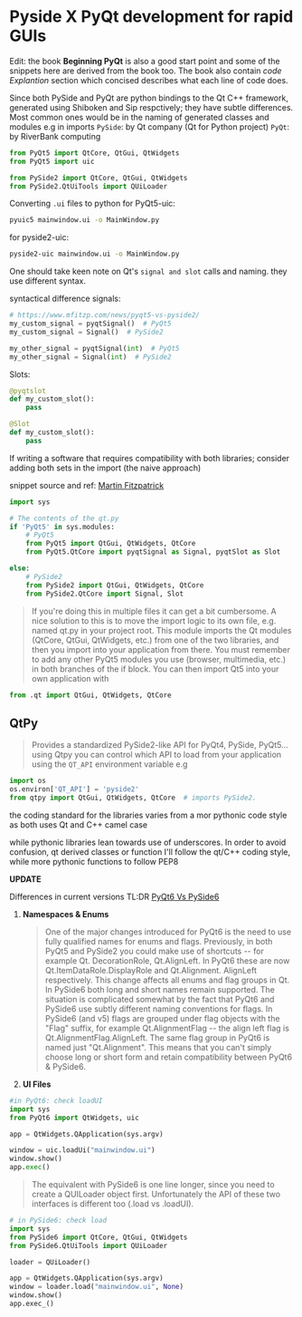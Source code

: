 <!-- widgets developed using PySide 2 or 6 and pyqt -->
# Pyside X PyQt development for rapid GUIs

Edit: the book **Beginning PyQt** is also a good start point and 
some of the snippets here are derived from the book too. The book also contain _code Explantion_ section which concised describes what each line  of code does.

Since both PySide and PyQt are python bindings to the  Qt C++ framework, generated using Shiboken and Sip respctively; they have subtle differences.
Most common ones would be in the naming of generated classes and modules e.g in imports
`PySide`: by Qt company (Qt for Python project)
`PyQt`: by RiverBank computing

```python
from PyQt5 import QtCore, QtGui, QtWidgets
from PyQt5 import uic
```

```python
from PySide2 import QtCore, QtGui, QtWidgets
from PySide2.QtUiTools import QUiLoader
```

Converting `.ui` files to python
for PyQt5-uic:

```bash
pyuic5 mainwindow.ui -o MainWindow.py
```

for pyside2-uic:

```bash
pyside2-uic mainwindow.ui -o MainWindow.py
```

One should take keen note on Qt's `signal and slot` calls and naming. they use different syntax.

syntactical difference
signals:

```python
# https://www.mfitzp.com/news/pyqt5-vs-pyside2/
my_custom_signal = pyqtSignal()  # PyQt5
my_custom_signal = Signal()  # PySide2

my_other_signal = pyqtSignal(int)  # PyQt5
my_other_signal = Signal(int)  # PySide2
```

Slots:

```python
@pyqtslot
def my_custom_slot():
    pass

@Slot
def my_custom_slot():
    pass
```

If writing a software that requires compatibility with both libraries;
consider adding both sets in the import (the naive approach)

snippet source and ref: [Martin Fitzpatrick](https://www.mfitzp.com/news/pyqt5-vs-pyside2/)

```python
import sys

# The contents of the qt.py
if 'PyQt5' in sys.modules:
    # PyQt5
    from PyQt5 import QtGui, QtWidgets, QtCore
    from PyQt5.QtCore import pyqtSignal as Signal, pyqtSlot as Slot

else:
    # PySide2
    from PySide2 import QtGui, QtWidgets, QtCore
    from PySide2.QtCore import Signal, Slot
```

> If you're doing this in multiple files it can get a bit cumbersome. A nice solution to this is to move the import logic to its own file, e.g. named qt.py in your project root. This module imports the Qt modules (QtCore, QtGui, QtWidgets, etc.) from one of the two libraries, and then you import into your application from there.
> You must remember to add any other PyQt5 modules you use (browser, multimedia, etc.) in both branches of the if block. You can then import Qt5 into your own application with

```python
from .qt import QtGui, QtWidgets, QtCore
```

## QtPy

>Provides a standardized PySide2-like API for PyQt4, PySide, PyQt5... using Qtpy you can control which API to load from your application using the `QT_API` environment variable e.g

```python
import os
os.environ['QT_API'] = 'pyside2'
from qtpy import QtGui, QtWidgets, QtCore  # imports PySide2.
```

 the coding standard for the libraries varies from a mor pythonic code style as both uses Qt and C++ camel case

 while pythonic libraries lean towards use of underscores. In order to avoid confusion, qt derived classes or function I'll follow the qt/C++ coding style, while more pythonic functions to follow PEP8

**UPDATE**

Differences in current versions TL:DR [PyQt6 Vs PySide6](https://www.mfitzp.com/news/pyqt6-vs-pyside6)

1. **Namespaces & Enums**

   > One of the major changes introduced for PyQt6 is    the need to use fully qualified names for enums and    flags. Previously, in both PyQt5 and PySide2 you    could make use of shortcuts -- for example Qt.   DecorationRole, Qt.AlignLeft. In PyQt6 these are now    Qt.ItemDataRole.DisplayRole and Qt.Alignment.   AlignLeft respectively. This change affects all enums    and flag groups in Qt. In PySide6 both long and short    names remain supported.
   > The situation is complicated somewhat by the fact    that PyQt6 and PySide6 use subtly different naming    conventions for flags. In PySide6 (and v5) flags are    grouped under flag objects with the "Flag" suffix,    for example Qt.AlignmentFlag -- the align left flag is Qt.AlignmentFlag.AlignLeft. The same flag group in    PyQt6 is named just "Qt.Alignment". This means that    you can't simply choose long or short form and retain    compatibility between PyQt6 & PySide6.

2. **UI Files**

```python
#in PyQt6: check loadUI
import sys
from PyQt6 import QtWidgets, uic

app = QtWidgets.QApplication(sys.argv)

window = uic.loadUi("mainwindow.ui")
window.show()
app.exec()
```

>The equivalent with PySide6 is one line longer, since you need to create a QUILoader object first. Unfortunately the API of these two interfaces is different too (.load vs .loadUI).

```python
# in PySide6: check load
import sys
from PySide6 import QtCore, QtGui, QtWidgets
from PySide6.QtUiTools import QUiLoader

loader = QUiLoader()

app = QtWidgets.QApplication(sys.argv)
window = loader.load("mainwindow.ui", None)
window.show()
app.exec_()
```
